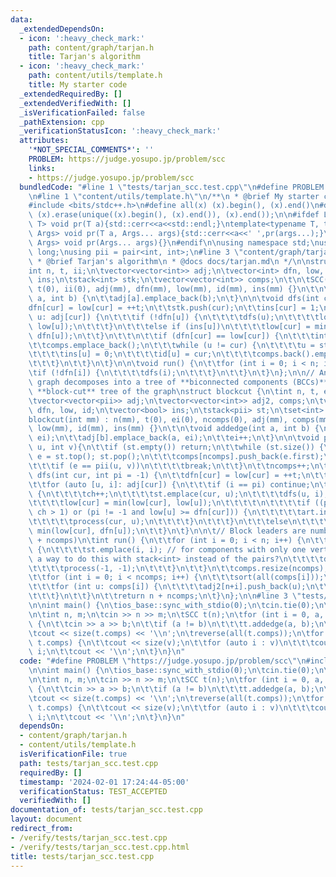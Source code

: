 ```yaml
---
data:
  _extendedDependsOn:
  - icon: ':heavy_check_mark:'
    path: content/graph/tarjan.h
    title: Tarjan's algorithm
  - icon: ':heavy_check_mark:'
    path: content/utils/template.h
    title: My starter code
  _extendedRequiredBy: []
  _extendedVerifiedWith: []
  _isVerificationFailed: false
  _pathExtension: cpp
  _verificationStatusIcon: ':heavy_check_mark:'
  attributes:
    '*NOT_SPECIAL_COMMENTS*': ''
    PROBLEM: https://judge.yosupo.jp/problem/scc
    links:
    - https://judge.yosupo.jp/problem/scc
  bundledCode: "#line 1 \"tests/tarjan_scc.test.cpp\"\n#define PROBLEM \"https://judge.yosupo.jp/problem/scc\"\
    \n#line 1 \"content/utils/template.h\"\n/**\n * @brief My starter code\n */\n\n\
    #include <bits/stdc++.h>\n#define all(x) (x).begin(), (x).end()\n#define makeunique(x)\
    \ (x).erase(unique((x).begin(), (x).end()), (x).end());\n\n#ifdef LOCAL\ntemplate<typename\
    \ T> void pr(T a){std::cerr<<a<<std::endl;}\ntemplate<typename T, typename...\
    \ Args> void pr(T a, Args... args){std::cerr<<a<<' ',pr(args...);}\n#else\ntemplate<typename...\
    \ Args> void pr(Args... args){}\n#endif\n\nusing namespace std;\nusing ll = long\
    \ long;\nusing pii = pair<int, int>;\n#line 3 \"content/graph/tarjan.h\"\n\n/**\n\
    \ * @brief Tarjan's algorithm\n * @docs docs/tarjan.md\n */\n\nstruct SCC {\n\t\
    int n, t, ii;\n\tvector<vector<int>> adj;\n\tvector<int> dfn, low, id;\n\tvector<bool>\
    \ ins;\n\tstack<int> stk;\n\tvector<vector<int>> comps;\n\t\n\tSCC(int mm) : n(mm),\
    \ t(0), ii(0), adj(mm), dfn(mm), low(mm), id(mm), ins(mm) {}\n\t\n\tvoid addedge(int\
    \ a, int b) {\n\t\tadj[a].emplace_back(b);\n\t}\n\n\tvoid dfs(int cur) {\n\t\t\
    dfn[cur] = low[cur] = ++t;\n\t\tstk.push(cur);\n\t\tins[cur] = 1;\n\n\t\tfor (int\
    \ u: adj[cur]) {\n\t\t\tif (!dfn[u]) {\n\t\t\t\tdfs(u);\n\t\t\t\tlow[cur] = min(low[cur],\
    \ low[u]);\n\t\t\t}\n\t\t\telse if (ins[u])\n\t\t\t\tlow[cur] = min(low[cur],\
    \ dfn[u]);\n\t\t}\n\t\t\n\t\tif (dfn[cur] == low[cur]) {\n\t\t\tint u = -1;\n\t\
    \t\tcomps.emplace_back();\n\t\t\twhile (u != cur) {\n\t\t\t\tu = stk.top(); stk.pop();\n\
    \t\t\t\tins[u] = 0;\n\t\t\t\tid[u] = cur;\n\t\t\t\tcomps.back().emplace_back(u);\n\
    \t\t\t}\n\t\t}\n\t}\n\n\tvoid run() {\n\t\tfor (int i = 0; i < n; i++) {\n\t\t\
    \tif (!dfn[i]) {\n\t\t\t\tdfs(i);\n\t\t\t}\n\t\t}\n\t}\n};\n\n// Any connected\
    \ graph decomposes into a tree of **biconnected components (BCCs)** called the\
    \ **block-cut** tree of the graph\nstruct blockcut {\n\tint n, t, ei, ncomps;\n\
    \tvector<vector<pii>> adj;\n\tvector<vector<int>> adj2, comps;\n\tvector<int>\
    \ dfn, low, id;\n\tvector<bool> ins;\n\tstack<pii> st;\n\tset<int> art;\n\t\n\t\
    blockcut(int mm) : n(mm), t(0), ei(0), ncomps(0), adj(mm), comps(mm), dfn(mm),\
    \ low(mm), id(mm), ins(mm) {}\n\t\n\tvoid addedge(int a, int b) {\n\t\tadj[a].emplace_back(b,\
    \ ei);\n\t\tadj[b].emplace_back(a, ei);\n\t\tei++;\n\t}\n\n\tvoid process(int\
    \ u, int v){\n\t\tif (st.empty()) return;\n\t\twhile (st.size()) {\n\t\t\tpii\
    \ e = st.top(); st.pop();\n\t\t\tcomps[ncomps].push_back(e.first);\n\t\t\tcomps[ncomps].push_back(e.second);\n\
    \t\t\tif (e == pii(u, v))\n\t\t\t\tbreak;\n\t\t}\n\t\tncomps++;\n\t}\n\n\tvoid\
    \ dfs(int cur, int pi = -1) {\n\t\tdfn[cur] = low[cur] = ++t;\n\t\tint ch = 0;\n\
    \t\tfor (auto [u, i]: adj[cur]) {\n\t\t\tif (i == pi) continue;\n\t\t\tif (!dfn[u])\
    \ {\n\t\t\t\tch++;\n\t\t\t\tst.emplace(cur, u);\n\t\t\t\tdfs(u, i);\n\t\t\t\t\n\
    \t\t\t\tlow[cur] = min(low[cur], low[u]);\n\t\t\t\t\n\t\t\t\tif ((pi == -1 and\
    \ ch > 1) or (pi != -1 and low[u] >= dfn[cur])) {\n\t\t\t\t\tart.insert(cur);\n\
    \t\t\t\t\tprocess(cur, u);\n\t\t\t\t}\n\t\t\t}\n\t\t\telse\n\t\t\t\tlow[cur] =\
    \ min(low[cur], dfn[u]);\n\t\t}\n\t}\n\n\t// Block leaders are numbered [n, n\
    \ + ncomps)\n\tint run() {\n\t\tfor (int i = 0; i < n; i++) {\n\t\t\tif (!dfn[i])\
    \ {\n\t\t\t\tst.emplace(i, i); // for components with only one vertex? // is there\
    \ a way to do this with stack<int> instead of the pairs?\n\t\t\t\tdfs(i, -1);\n\
    \t\t\t\tprocess(-1, -1);\n\t\t\t}\n\t\t}\n\t\tcomps.resize(ncomps);\n\t\tadj2.resize(n+ncomps);\n\
    \t\tfor (int i = 0; i < ncomps; i++) {\n\t\t\tsort(all(comps[i]));\n\t\t\tmakeunique(comps[i]);\n\
    \t\t\tfor (int u: comps[i]) {\n\t\t\t\tadj2[n+i].push_back(u);\n\t\t\t\tadj2[u].push_back(n+i);\n\
    \t\t\t}\n\t\t}\n\t\treturn n + ncomps;\n\t}\n};\n\n#line 3 \"tests/tarjan_scc.test.cpp\"\
    \n\nint main() {\n\tios_base::sync_with_stdio(0);\n\tcin.tie(0);\n\tcin.exceptions(cin.failbit);\n\
    \n\tint n, m;\n\tcin >> n >> m;\n\tSCC t(n);\n\tfor (int i = 0, a, b; i < m; i++)\
    \ {\n\t\tcin >> a >> b;\n\t\tif (a != b)\n\t\t\tt.addedge(a, b);\n\t}\n\tt.run();\n\
    \tcout << size(t.comps) << '\\n';\n\treverse(all(t.comps));\n\tfor (auto &&v :\
    \ t.comps) {\n\t\tcout << size(v);\n\t\tfor (auto i : v)\n\t\t\tcout << ' ' <<\
    \ i;\n\t\tcout << '\\n';\n\t}\n}\n"
  code: "#define PROBLEM \"https://judge.yosupo.jp/problem/scc\"\n#include \"../content/graph/tarjan.h\"\
    \n\nint main() {\n\tios_base::sync_with_stdio(0);\n\tcin.tie(0);\n\tcin.exceptions(cin.failbit);\n\
    \n\tint n, m;\n\tcin >> n >> m;\n\tSCC t(n);\n\tfor (int i = 0, a, b; i < m; i++)\
    \ {\n\t\tcin >> a >> b;\n\t\tif (a != b)\n\t\t\tt.addedge(a, b);\n\t}\n\tt.run();\n\
    \tcout << size(t.comps) << '\\n';\n\treverse(all(t.comps));\n\tfor (auto &&v :\
    \ t.comps) {\n\t\tcout << size(v);\n\t\tfor (auto i : v)\n\t\t\tcout << ' ' <<\
    \ i;\n\t\tcout << '\\n';\n\t}\n}\n"
  dependsOn:
  - content/graph/tarjan.h
  - content/utils/template.h
  isVerificationFile: true
  path: tests/tarjan_scc.test.cpp
  requiredBy: []
  timestamp: '2024-02-01 17:24:44-05:00'
  verificationStatus: TEST_ACCEPTED
  verifiedWith: []
documentation_of: tests/tarjan_scc.test.cpp
layout: document
redirect_from:
- /verify/tests/tarjan_scc.test.cpp
- /verify/tests/tarjan_scc.test.cpp.html
title: tests/tarjan_scc.test.cpp
---
```

